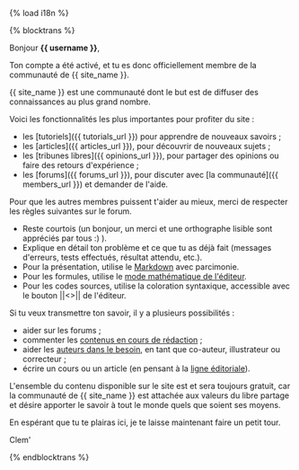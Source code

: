 {% load i18n %}

{% blocktrans %}

Bonjour **{{ username }}**,

Ton compte a été activé, et tu es donc officiellement membre de la communauté de {{ site_name }}.

{{ site_name }} est une communauté dont le but est de diffuser des connaissances au plus grand nombre.

Voici les fonctionnalités les plus importantes pour profiter du site :

- les [tutoriels]({{ tutorials_url }}) pour apprendre de nouveaux savoirs ;
- les [articles]({{ articles_url }}), pour découvrir de nouveaux sujets ;
- les [tribunes libres]({{ opinions_url }}), pour partager des opinions ou faire des retours d'expérience ;
- les [forums]({{ forums_url }}), pour discuter avec [la communauté]({{ members_url }}) et demander de l'aide.

Pour que les autres membres puissent t'aider au mieux, merci de respecter les règles suivantes sur le forum.

- Reste courtois (un bonjour, un merci et une orthographe lisible sont appréciés par tous :) ).
- Explique en détail ton problème et ce que tu as déjà fait (messages d'erreurs, tests effectués, résultat attendu, etc.).
- Pour la présentation, utilise le [Markdown](https://zestedesavoir.com/tutoriels/249/rediger-sur-zds/) avec parcimonie.
- Pour les formules, utilise le [mode mathématique de l'éditeur](https://zestedesavoir.com/tutoriels/244/comment-rediger-des-maths-sur-zeste-de-savoir/).
- Pour les codes sources, utilise la coloration syntaxique, accessible avec le bouton ||<>|| de l'éditeur.

Si tu veux transmettre ton savoir, il y a plusieurs possibilités :

- aider sur les forums ;
- commenter les [contenus en cours de rédaction](https://zestedesavoir.com/forums/communaute/beta-zone/) ;
- aider les [auteurs dans le besoin](https://zestedesavoir.com/contenus/aides/), en tant que co-auteur, illustrateur ou correcteur ;
- écrire un cours ou un article (en pensant à la [ligne éditoriale](https://zestedesavoir.com/articles/222/la-ligne-editoriale-officielle-de-zeste-de-savoir/)).


L'ensemble du contenu disponible sur le site est et sera toujours gratuit, car la communauté de {{ site_name }} est attachée aux valeurs du libre partage et désire apporter le savoir à tout le monde quels que soient ses moyens.

En espérant que tu te plairas ici, je te laisse maintenant faire un petit tour.

Clem'

{% endblocktrans %}

